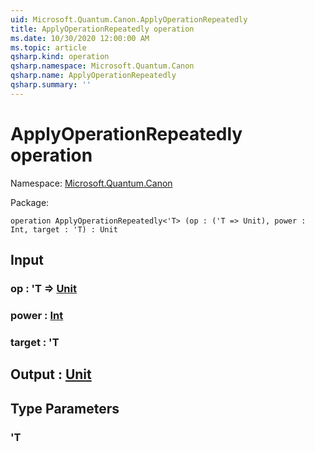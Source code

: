 ```yaml
---
uid: Microsoft.Quantum.Canon.ApplyOperationRepeatedly
title: ApplyOperationRepeatedly operation
ms.date: 10/30/2020 12:00:00 AM
ms.topic: article
qsharp.kind: operation
qsharp.namespace: Microsoft.Quantum.Canon
qsharp.name: ApplyOperationRepeatedly
qsharp.summary: ''
---
```


# ApplyOperationRepeatedly operation

Namespace: [Microsoft.Quantum.Canon](xref:Microsoft.Quantum.Canon)

Package: [](https://nuget.org/packages/)




```qsharp
operation ApplyOperationRepeatedly<'T> (op : ('T => Unit), power : Int, target : 'T) : Unit
```


## Input

### op : 'T => [Unit](xref:microsoft.quantum.lang-ref.unit) 




### power : [Int](xref:microsoft.quantum.lang-ref.int)




### target : 'T





## Output : [Unit](xref:microsoft.quantum.lang-ref.unit)



## Type Parameters

### 'T

